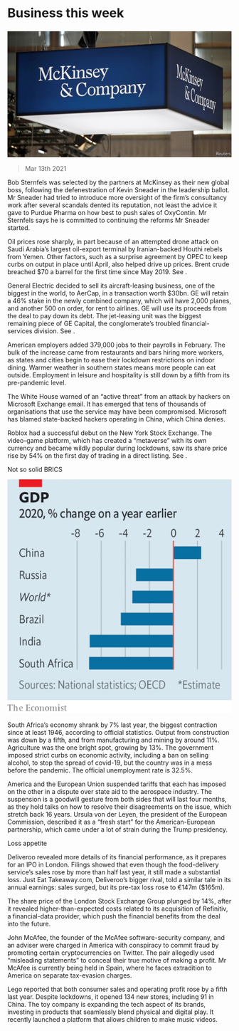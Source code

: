 ###### 

# Business this week 

#####  

![image](images/20210313_wwp501.jpg) 

> Mar 13th 2021 


Bob Sternfels was selected by the partners at McKinsey as their new global boss, following the defenestration of Kevin Sneader in the leadership ballot. Mr Sneader had tried to introduce more oversight of the firm’s consultancy work after several scandals dented its reputation, not least the advice it gave to Purdue Pharma on how best to push sales of OxyContin. Mr Sternfels says he is committed to continuing the reforms Mr Sneader started.



Oil prices rose sharply, in part because of an attempted drone attack on Saudi Arabia’s largest oil-export terminal by Iranian-backed Houthi rebels from Yemen. Other factors, such as a surprise agreement by OPEC to keep curbs on output in place until April, also helped drive up prices. Brent crude breached $70 a barrel for the first time since May 2019. See .


General Electric decided to sell its aircraft-leasing business, one of the biggest in the world, to AerCap, in a transaction worth $30bn. GE will retain a 46% stake in the newly combined company, which will have 2,000 planes, and another 500 on order, for rent to airlines. GE will use its proceeds from the deal to pay down its debt. The jet-leasing unit was the biggest remaining piece of GE Capital, the conglomerate’s troubled financial-services division. See .


American employers added 379,000 jobs to their payrolls in February. The bulk of the increase came from restaurants and bars hiring more workers, as states and cities begin to ease their lockdown restrictions on indoor dining. Warmer weather in southern states means more people can eat outside. Employment in leisure and hospitality is still down by a fifth from its pre-pandemic level.


The White House warned of an “active threat” from an attack by hackers on Microsoft Exchange email. It has emerged that tens of thousands of organisations that use the service may have been compromised. Microsoft has blamed state-backed hackers operating in China, which China denies.


Roblox had a successful debut on the New York Stock Exchange. The video-game platform, which has created a “metaverse” with its own currency and became wildly popular during lockdowns, saw its share price rise by 54% on the first day of trading in a direct listing. See .

Not so solid BRICS

![image](images/20210313_WWC131.png) 



South Africa’s economy shrank by 7% last year, the biggest contraction since at least 1946, according to official statistics. Output from construction was down by a fifth, and from manufacturing and mining by around 11%. Agriculture was the one bright spot, growing by 13%. The government imposed strict curbs on economic activity, including a ban on selling alcohol, to stop the spread of covid-19, but the country was in a mess before the pandemic. The official unemployment rate is 32.5%.


America and the European Union suspended tariffs that each has imposed on the other in a dispute over state aid to the aerospace industry. The suspension is a goodwill gesture from both sides that will last four months, as they hold talks on how to resolve their disagreements on the issue, which stretch back 16 years. Ursula von der Leyen, the president of the European Commission, described it as a “fresh start” for the American-European partnership, which came under a lot of strain during the Trump presidency.

Loss appetite


Deliveroo revealed more details of its financial performance, as it prepares for an IPO in London. Filings showed that even though the food-delivery service’s sales rose by more than half last year, it still made a substantial loss. Just Eat Takeaway.com, Deliveroo’s bigger rival, told a similar tale in its annual earnings: sales surged, but its pre-tax loss rose to €147m ($165m).


The share price of the London Stock Exchange Group plunged by 14%, after it revealed higher-than-expected costs related to its acquisition of Refinitiv, a financial-data provider, which push the financial benefits from the deal into the future.


John McAfee, the founder of the McAfee software-security company, and an adviser were charged in America with conspiracy to commit fraud by promoting certain cryptocurrencies on Twitter. The pair allegedly used “misleading statements” to conceal their true motive of making a profit. Mr McAfee is currently being held in Spain, where he faces extradition to America on separate tax-evasion charges.


Lego reported that both consumer sales and operating profit rose by a fifth last year. Despite lockdowns, it opened 134 new stores, including 91 in China. The toy company is expanding the tech aspect of its brands, investing in products that seamlessly blend physical and digital play. It recently launched a platform that allows children to make music videos.

